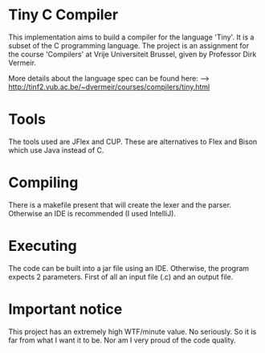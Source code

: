 Tiny C Compiler
===============
This implementation aims to build a compiler for the language 'Tiny'.
It is a subset of the C programming language. The project is an assignment 
for the course 'Compilers' at Vrije Universiteit Brussel, given by
Professor Dirk Vermeir.

More details about the language spec can be found here:
--> http://tinf2.vub.ac.be/~dvermeir/courses/compilers/tiny.html

Tools
=====
The tools used are JFlex and CUP. These are alternatives to Flex and Bison
which use Java instead of C.

Compiling
=========
There is a makefile present that will create the lexer and the parser.
Otherwise an IDE is recommended (I used IntelliJ).

Executing
=========
The code can be built into a jar file using an IDE. Otherwise, the program expects 2 parameters. First of all an input file (.c) and an output file. 

Important notice
================
This project has an extremely high WTF/minute value. No seriously. So it is far from what I want it to be. Nor am I very proud of the code quality.
